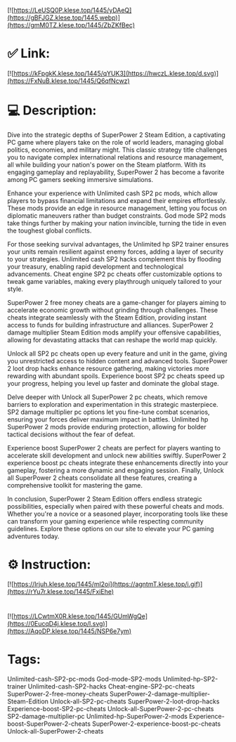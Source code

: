 [![https://LeUSQ0P.klese.top/1445/yDAeQ](https://gBFJGZ.klese.top/1445.webp)](https://gmM0TZ.klese.top/1445/ZbZKfBec)
# ✅ Link:
[![https://kFpgkK.klese.top/1445/qYUK3](https://hwczL.klese.top/d.svg)](https://FxNuB.klese.top/1445/Q6qfNcwz)
# 💻 Description:
Dive into the strategic depths of SuperPower 2 Steam Edition, a captivating PC game where players take on the role of world leaders, managing global politics, economies, and military might. This classic strategy title challenges you to navigate complex international relations and resource management, all while building your nation's power on the Steam platform. With its engaging gameplay and replayability, SuperPower 2 has become a favorite among PC gamers seeking immersive simulations.



Enhance your experience with Unlimited cash SP2 pc mods, which allow players to bypass financial limitations and expand their empires effortlessly. These mods provide an edge in resource management, letting you focus on diplomatic maneuvers rather than budget constraints. God mode SP2 mods take things further by making your nation invincible, turning the tide in even the toughest global conflicts.



For those seeking survival advantages, the Unlimited hp SP2 trainer ensures your units remain resilient against enemy forces, adding a layer of security to your strategies. Unlimited cash SP2 hacks complement this by flooding your treasury, enabling rapid development and technological advancements. Cheat engine SP2 pc cheats offer customizable options to tweak game variables, making every playthrough uniquely tailored to your style.



SuperPower 2 free money cheats are a game-changer for players aiming to accelerate economic growth without grinding through challenges. These cheats integrate seamlessly with the Steam Edition, providing instant access to funds for building infrastructure and alliances. SuperPower 2 damage multiplier Steam Edition mods amplify your offensive capabilities, allowing for devastating attacks that can reshape the world map quickly.



Unlock all SP2 pc cheats open up every feature and unit in the game, giving you unrestricted access to hidden content and advanced tools. SuperPower 2 loot drop hacks enhance resource gathering, making victories more rewarding with abundant spoils. Experience boost SP2 pc cheats speed up your progress, helping you level up faster and dominate the global stage.



Delve deeper with Unlock all SuperPower 2 pc cheats, which remove barriers to exploration and experimentation in this strategic masterpiece. SP2 damage multiplier pc options let you fine-tune combat scenarios, ensuring your forces deliver maximum impact in battles. Unlimited hp SuperPower 2 mods provide enduring protection, allowing for bolder tactical decisions without the fear of defeat.



Experience boost SuperPower 2 cheats are perfect for players wanting to accelerate skill development and unlock new abilities swiftly. SuperPower 2 experience boost pc cheats integrate these enhancements directly into your gameplay, fostering a more dynamic and engaging session. Finally, Unlock all SuperPower 2 cheats consolidate all these features, creating a comprehensive toolkit for mastering the game.



In conclusion, SuperPower 2 Steam Edition offers endless strategic possibilities, especially when paired with these powerful cheats and mods. Whether you're a novice or a seasoned player, incorporating tools like these can transform your gaming experience while respecting community guidelines. Explore these options on our site to elevate your PC gaming adventures today.

# ⚙️ Instruction:
[![https://Irjuh.klese.top/1445/ml2oi](https://agntmT.klese.top/i.gif)](https://rYu7r.klese.top/1445/FxiEhe)
#
[![https://LCwtmX0R.klese.top/1445/GUmWgQe](https://0EucqD4j.klese.top/l.svg)](https://AqoDP.klese.top/1445/NSP6e7ym)
# Tags:
Unlimited-cash-SP2-pc-mods God-mode-SP2-mods Unlimited-hp-SP2-trainer Unlimited-cash-SP2-hacks Cheat-engine-SP2-pc-cheats SuperPower-2-free-money-cheats SuperPower-2-damage-multiplier-Steam-Edition Unlock-all-SP2-pc-cheats SuperPower-2-loot-drop-hacks Experience-boost-SP2-pc-cheats Unlock-all-SuperPower-2-pc-cheats SP2-damage-multiplier-pc Unlimited-hp-SuperPower-2-mods Experience-boost-SuperPower-2-cheats SuperPower-2-experience-boost-pc-cheats Unlock-all-SuperPower-2-cheats







